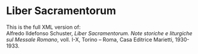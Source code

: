 # Liber Sacramentorum

This is the full XML version of:  
Alfredo Ildefonso Schuster, *Liber Sacramentorum. Note storiche e liturgiche sul Messale Romano*, voll. I-X, Torino – Roma, Casa Editrice Marietti, 1930-1933.
